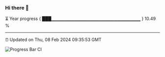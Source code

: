 ### Hi there 👋

⏳ Year progress { ███▁▁▁▁▁▁▁▁▁▁▁▁▁▁▁▁▁▁▁▁▁▁▁▁▁▁▁ } 10.49 %

---

⏰ Updated on Thu, 08 Feb 2024 09:35:53 GMT

![Progress Bar CI](https://github.com/IshwaranRudhara/GIT-ACTION/workflows/Progress%20Bar%20CI/badge.svg)
